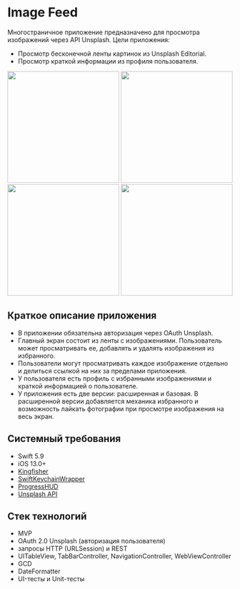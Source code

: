 # Image Feed
Многостраничное приложение предназначено для просмотра изображений через API Unsplash.
Цели приложения:
* Просмотр бесконечной ленты картинок из Unsplash Editorial.
* Просмотр краткой информации из профиля пользователя.

<img src="https://github.com/prostokot14/ImageFeed/assets/86567361/c0b035d2-e57f-42c4-b063-9f2111538a84" width="250">
<img src="https://github.com/prostokot14/ImageFeed/assets/86567361/8d1c4944-f236-4a22-96b6-57792ff4e851" width="250">
<img src="https://github.com/prostokot14/ImageFeed/assets/86567361/5f592a0d-c800-4ef1-9a88-264d223634e5" width="250">
<img src="https://github.com/prostokot14/ImageFeed/assets/86567361/587ba369-b4c8-4e44-9469-0da65509212c" width="250">

## Краткое описание приложения
* В приложении обязательна авторизация через OAuth Unsplash.
* Главный экран состоит из ленты с изображениями. Пользователь может просматривать ее, добавлять и удалять изображения из избранного.
* Пользователи могут просматривать каждое изображение отдельно и делиться ссылкой на них за пределами приложения.
* У пользователя есть профиль с избранными изображениями и краткой информацией о пользователе.
* У приложения есть две версии: расширенная и базовая. В расширенной версии добавляется механика избранного и возможность лайкать фотографии при просмотре изображения на весь экран.
## Системный требования
* Swift 5.9
* iOS 13.0+
* [Kingfisher](https://github.com/onevcat/Kingfisher)
* [SwiftKeychainWrapper](https://github.com/jrendel/SwiftKeychainWrapper)
* [ProgressHUD](https://github.com/relatedcode/ProgressHUD)
* [Unsplash API](https://unsplash.com/documentation)
## Стек технологий
* MVP
* OAuth 2.0 Unsplash (авторизация пользователя)
* запросы HTTP (URLSession) и REST
* UITableView, TabBarController, NavigationController, WebViewController
* GCD
* DateFormatter
* UI-тесты и Unit-тесты
